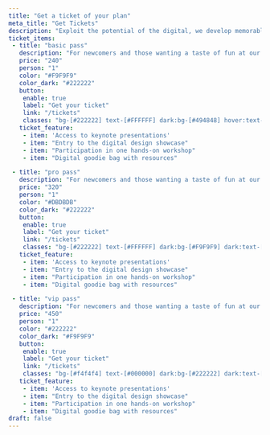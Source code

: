 ```yaml
---
title: "Get a ticket of your plan"
meta_title: "Get Tickets"
description: "Exploit the potential of the digital, we develop memorable websites and help brands visual."
ticket_items:
 - title: "basic pass"
   description: "For newcomers and those wanting a taste of fun at our conference event."
   price: "240"
   person: "1"
   color: "#F9F9F9"
   color_dark: "#222222"
   button:
    enable: true
    label: "Get your ticket"
    link: "/tickets"
    classes: "bg-[#222222] text-[#FFFFFF] dark:bg-[#494848] hover:text-white hover:bg-light"
   ticket_feature:
    - item: 'Access to keynote presentations'
    - item: "Entry to the digital design showcase"
    - item: "Participation in one hands-on workshop"
    - item: "Digital goodie bag with resources"

 - title: "pro pass"
   description: "For newcomers and those wanting a taste of fun at our conference event."
   price: "320"
   person: "1"
   color: "#DBDBDB"
   color_dark: "#222222"
   button:
    enable: true
    label: "Get your ticket"
    link: "/tickets"
    classes: "bg-[#222222] text-[#FFFFFF] dark:bg-[#F9F9F9] dark:text-[#222222] hover:text-white hover:bg-light"
   ticket_feature:
    - item: 'Access to keynote presentations'
    - item: "Entry to the digital design showcase"
    - item: "Participation in one hands-on workshop"
    - item: "Digital goodie bag with resources"

 - title: "vip pass"
   description: "For newcomers and those wanting a taste of fun at our conference event."
   price: "450"
   person: "1"
   color: "#222222"
   color_dark: "#F9F9F9"
   button:
    enable: true
    label: "Get your ticket"
    link: "/tickets"
    classes: "bg-[#f4f4f4] text-[#000000] dark:bg-[#222222] dark:text-[#FFFFFF] hover:text-white hover:bg-light"
   ticket_feature:
    - item: 'Access to keynote presentations'
    - item: "Entry to the digital design showcase"
    - item: "Participation in one hands-on workshop"
    - item: "Digital goodie bag with resources"
draft: false
---
```



